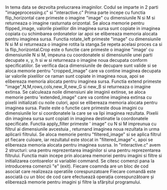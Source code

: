 In tema data se dezvolta prelucrarea imaginilor. Codul se imparte in 2 parti "imageprocessing.c" si "interactive.c"
Prima parte incepe cu functia flip_horizontal care primeste o imagine "image" cu dimensiunile N si M si returneaza o
imagine rasturnata orizontal. Se aloca memorie pentru flipped_image, valorile pixelilor din imaginea sursa sunt copiate in imaginea copiata cu schimbarea ordonatelor iar apoi se elibereaza memoria alocata pentru imaginea sursa. Functia rotate_left primeste "image" cu dimensiunile N si M si returneaza o imagine rotita la stanga.Se repeta acelasi proces ca si la flip_horizontal.Crop este o functie care primeste o imagine "image' cu dimensiunile N si M, impeuna cu coordonatele si dimensiunile unei parti decupate x, y, h si w si returneaza o imagine noua decupata conform specificatiilor. Se verifica daca dimensiunile de decupare sunt valide si se aloca memorie pentru "cropped_image" care va contine imaginea decupata iar valorile pixelilor ce raman sunt copiate in imaginea noua, apoi se elibereaza memoria alocata pentru imaginea sursa. Functia extend primeste "image",N,M,rows,cols,new_R,new_G si new_B si returneaza o imagine extinsa. Se calculeaza noile dimensiuni ale imaginii extinse, se aloca memorie pentru 'extended_image" care va contine imaginea extinsa cu pixelii initializati cu noile culori, apoi se elibereaza memoria alocata pentru imaginea sursa. Paste este o functie care primeste doua imagini cu dimensiunile lor si coordonatele la care se va lipi imaginea rezultata. Pixelii din imaginea sursa sunt
copiati in imaginea destinatie la coordonatele specificate. Functia apply_filter primeste ' image" cu N si M impreunua cu filtrul ai dimensiunile avcestuia , returnand imaginea noua rezultata in urma aplicarii filtrului. Se aloca memorie pentru "filtered_image"  si se aplica filtrul pt fiecare culoare, iar rezultatul este stocat in "filtered_image"<, apoi se elibereaza memoria alocata pentru imaginea susrsa. In "interactive.c" avem 2 structuri: una pentru reprezentarea imaginilor si una pentru reprezentarea filtrului. Functia main incepe prin alocarea memoriei pentru imagini si filtre si initializarea contoarelor si variablei command. Se citesc comenzi pana la introducerea comenzii "e" (exit). Fiecare coamnda are un bloc de cod asociat care realizeaza operatiile corespunzatoare
Fiecare comandă este asociată cu un bloc de cod  care efectuează operația corespunzătoare și eliberează memorie pentru imagini și filtre
la sfârșitul programului.